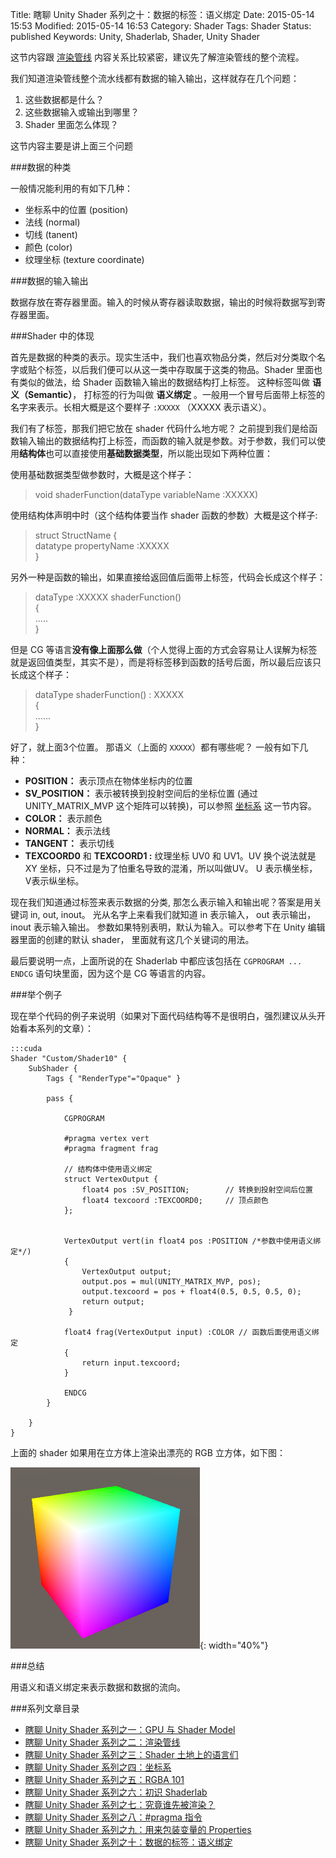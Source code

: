 Title: 瞎聊 Unity Shader 系列之十：数据的标签：语义绑定
Date: 2015-05-14 15:53
Modified: 2015-05-14 16:53
Category: Shader
Tags: Shader
Status: published
Keywords: Unity, Shaderlab, Shader, Unity Shader

这节内容跟 [渲染管线]({filename}/Shader_2.md) 内容关系比较紧密，建议先了解渲染管线的整个流程。

我们知道渲染管线整个流水线都有数据的输入输出，这样就存在几个问题：

1. 这些数据都是什么？
2. 这些数据输入或输出到哪里？
3. Shader 里面怎么体现？

这节内容主要是讲上面三个问题

###数据的种类

一般情况能利用的有如下几种：

- 坐标系中的位置 (position)
- 法线 (normal)
- 切线 (tanent)
- 颜色 (color)
- 纹理坐标 (texture coordinate)

###数据的输入输出

数据存放在寄存器里面。输入的时候从寄存器读取数据，输出的时候将数据写到寄存器里面。

###Shader 中的体现

首先是数据的种类的表示。现实生活中，我们也喜欢物品分类，然后对分类取个名字或贴个标签，以后我们便可以从这一类中存取属于这类的物品。Shader 里面也有类似的做法，给 Shader 函数输入输出的数据结构打上标签。
这种标签叫做 **语义（Semantic）**， 打标签的行为叫做 **语义绑定** 。一般用一个冒号后面带上标签的名字来表示。长相大概是这个要样子 `:XXXXX` （XXXXX 表示语义）。

我们有了标签，那我们把它放在 shader 代码什么地方呢？ 之前提到我们是给函数输入输出的数据结构打上标签，而函数的输入就是参数。对于参数，我们可以使用**结构体**也可以直接使用**基础数据类型**，所以能出现如下两种位置：

使用基础数据类型做参数时，大概是这个样子：  

>  void shaderFunction(dataType variableName :XXXXX)

使用结构体声明中时（这个结构体要当作 shader 函数的参数）大概是这个样子:

> struct StructName {  
>     datatype propertyName :XXXXX  
> }  

另外一种是函数的输出，如果直接给返回值后面带上标签，代码会长成这个样子：

> dataType :XXXXX shaderFunction()  
> {  
>    .....  
> }  

但是 CG 等语言**没有像上面那么做**（个人觉得上面的方式会容易让人误解为标签就是返回值类型，其实不是），而是将标签移到函数的括号后面，所以最后应该只长成这个样子：

> dataType shaderFunction() : XXXXX  
> {  
>   ......  
> }  

好了，就上面3个位置。 那语义（上面的 `XXXXX`）都有哪些呢？ 一般有如下几种：

- **POSITION：** 表示顶点在物体坐标内的位置
- **SV_POSITION：** 表示被转换到投射空间后的坐标位置 (通过 UNITY_MATRIX_MVP 这个矩阵可以转换)，可以参照 [坐标系]({filename}/Shader_4.md) 这一节内容。
- **COLOR：** 表示颜色
- **NORMAL：** 表示法线
- **TANGENT：** 表示切线
- **TEXCOORD0** 和 **TEXCOORD1 :** 纹理坐标 UV0 和 UV1。UV 换个说法就是 XY 坐标，只不过是为了怕重名导致的混淆，所以叫做UV。 U 表示横坐标， V表示纵坐标。

现在我们知道通过标签来表示数据的分类, 那怎么表示输入和输出呢？答案是用关键词 in, out, inout。 光从名字上来看我们就知道 in 表示输入， out 表示输出， inout 表示输入输出。
参数如果特别表明，默认为输入。可以参考下在 Unity 编辑器里面的创建的默认 shader， 里面就有这几个关键词的用法。

最后要说明一点，上面所说的在 Shaderlab 中都应该包括在 `CGPROGRAM ... ENDCG` 语句块里面，因为这个是 CG 等语言的内容。

###举个例子

现在举个代码的例子来说明（如果对下面代码结构等不是很明白，强烈建议从头开始看本系列的文章）：

    :::cuda
    Shader "Custom/Shader10" {
    	SubShader {
    		Tags { "RenderType"="Opaque" }

    		pass {

    			CGPROGRAM

    			#pragma vertex vert
    			#pragma fragment frag

                // 结构体中使用语义绑定
    			struct VertexOutput {
    				float4 pos :SV_POSITION;	   	// 转换到投射空间后位置
    				float4 texcoord :TEXCOORD0;		// 顶点颜色
    			};


    			VertexOutput vert(in float4 pos :POSITION /*参数中使用语义绑定*/)
    		    {
    				VertexOutput output;
    				output.pos = mul(UNITY_MATRIX_MVP, pos);
    				output.texcoord = pos + float4(0.5, 0.5, 0.5, 0);
    				return output;
    			 }

    			float4 frag(VertexOutput input) :COLOR // 函数后面使用语义绑定
    			{
    				return input.texcoord;
    			}

    			ENDCG
    		}

    	}
    }

上面的 shader 如果用在立方体上渲染出漂亮的 RGB 立方体，如下图：

![rgb cube](images/Shader/10/rgb.png){: width="40%"}

###总结

用语义和语义绑定来表示数据和数据的流向。

###系列文章目录
- [瞎聊 Unity Shader 系列之一：GPU 与 Shader Model]({filename}/Shader_1.md)
- [瞎聊 Unity Shader 系列之二：渲染管线]({filename}/Shader_2.md)
- [瞎聊 Unity Shader 系列之三：Shader 土地上的语言们]({filename}/Shader_3.md)
- [瞎聊 Unity Shader 系列之四：坐标系]({filename}/Shader_4.md)
- [瞎聊 Unity Shader 系列之五：RGBA 101]({filename}/Shader_5.md)
- [瞎聊 Unity Shader 系列之六：初识 Shaderlab]({filename}/Shader_6.md)
- [瞎聊 Unity Shader 系列之七：究竟谁先被渲染？]({filename}/Shader_7.md)
- [瞎聊 Unity Shader 系列之八：#pragma 指令]({filename}/Shader_8.md)
- [瞎聊 Unity Shader 系列之九：用来包装变量的 Properties]({filename}/Shader_9.md)
- [瞎聊 Unity Shader 系列之十：数据的标签：语义绑定]({filename}/Shader_10.md)
